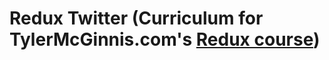 Redux Twitter (Curriculum for TylerMcGinnis.com's [Redux course](https://tylermcginnis.com/courses/redux/))
========

